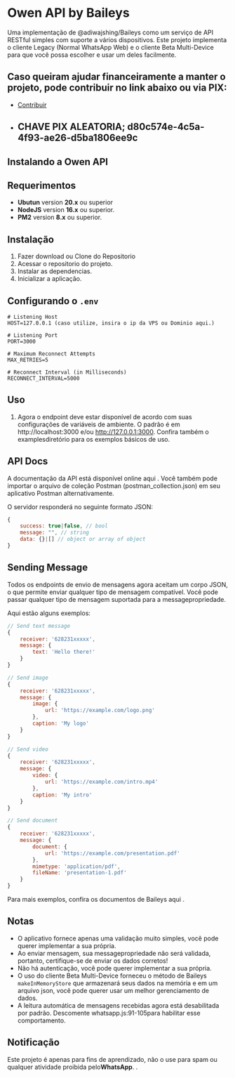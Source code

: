 # Owen API by Baileys

Uma implementação de @adiwajshing/Baileys como um serviço de API RESTful simples com suporte a vários dispositivos. Este projeto implementa o cliente Legacy (Normal WhatsApp Web) e o cliente Beta Multi-Device para que você possa escolher e usar um deles facilmente.

## Caso queiram ajudar financeiramente a manter o projeto, pode contribuir no link abaixo ou via PIX: 
- [Contribuir](https://pag.ae/) 
- ## CHAVE PIX ALEATORIA; d80c574e-4c5a-4f93-ae26-d5ba1806ee9c
## Instalando a Owen API

## Requerimentos

-   **Ubutun** version **20.x** ou superior
-   **NodeJS** version **16.x** ou superior.
-   **PM2** version **8.x** ou superior.

## Instalação

1. Fazer download ou Clone do Repositorio
2. Acessar o repositorio do projeto.
3. Instalar as dependencias.
4. Inicializar a aplicação.

## Configurando o `.env` 

```env
# Listening Host
HOST=127.0.0.1 (caso utilize, insira o ip da VPS ou Dominio aqui.)

# Listening Port
PORT=3000

# Maximum Reconnect Attempts
MAX_RETRIES=5

# Reconnect Interval (in Milliseconds)
RECONNECT_INTERVAL=5000
```
## Uso

1. Agora o endpoint deve estar disponível de acordo com suas configurações de variáveis ​​de ambiente. O padrão é em http://localhost:3000 e/ou http://127.0.0.1:3000.
Confira também o examplesdiretório para os exemplos básicos de uso.

## API Docs

A documentação da API está disponível online aqui . Você também pode importar o arquivo de coleção Postman (postman_collection.json) em seu aplicativo Postman alternativamente.

O servidor responderá no seguinte formato JSON:

```javascript
{
    success: true|false, // bool
    message: "", // string
    data: {}|[] // object or array of object
}
```

## Sending Message

Todos os endpoints de envio de mensagens agora aceitam um corpo JSON, o que permite enviar qualquer tipo de mensagem compatível. Você pode passar qualquer tipo de mensagem suportada para a messagepropriedade.

Aqui estão alguns exemplos:

```javascript
// Send text message
{
    receiver: '628231xxxxx',
    message: {
        text: 'Hello there!'
    }
}

// Send image
{
    receiver: '628231xxxxx',
    message: {
        image: {
            url: 'https://example.com/logo.png'
        },
        caption: 'My logo'
    }
}

// Send video
{
    receiver: '628231xxxxx',
    message: {
        video: {
            url: 'https://example.com/intro.mp4'
        },
        caption: 'My intro'
    }
}

// Send document
{
    receiver: '628231xxxxx',
    message: {
        document: {
            url: 'https://example.com/presentation.pdf'
        },
        mimetype: 'application/pdf',
        fileName: 'presentation-1.pdf'
    }
}
```

Para mais exemplos, confira os documentos de Baileys aqui .

## Notas

- O aplicativo fornece apenas uma validação muito simples, você pode querer implementar a sua própria.
- Ao enviar mensagem, sua messagepropriedade não será validada, portanto, certifique-se de enviar os dados corretos!
- Não há autenticação, você pode querer implementar a sua própria.
- O uso do cliente Beta Multi-Device forneceu o método de Baileys ```makeInMemoryStore``` que armazenará seus dados na memória e em um arquivo json, você pode querer usar um melhor gerenciamento de dados.
- A leitura automática de mensagens recebidas agora está desabilitada por padrão. Descomente whatsapp.js:91-105para habilitar esse comportamento.

## Notificação

Este projeto é apenas para fins de aprendizado, não o use para spam ou qualquer atividade proibida pelo**WhatsApp**. .
